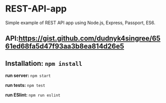 # REST-API-app
Simple example of REST API app using Node.js, Express, Passport, ES6.

API:<https://gist.github.com/dudnyk4singree/6561ed68fa5d47f93aa3b8ea814d26e5>
----------
**Installation:**
`npm install`
----------
**run server:** 
`npm start`

**run tests:**
`npm test` 

**run ESlint:**
`npm run eslint`
